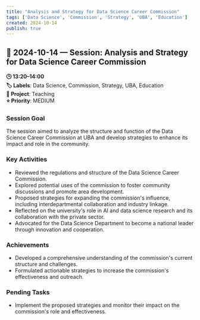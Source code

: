 ```yaml
---
title: "Analysis and Strategy for Data Science Career Commission"
tags: ['Data Science', 'Commission', 'Strategy', 'UBA', 'Education']
created: 2024-10-14
publish: true
---
```


## 📅 2024-10-14 — Session: Analysis and Strategy for Data Science Career Commission

**🕒 13:20–14:00**  
**🏷️ Labels**: Data Science, Commission, Strategy, UBA, Education  
**📂 Project**: Teaching  
**⭐ Priority**: MEDIUM  


### Session Goal
The session aimed to analyze the structure and function of the Data Science Career Commission at UBA and develop strategies to enhance its impact and role in the community.

### Key Activities
- Reviewed the regulations and structure of the Data Science Career Commission.
- Explored potential uses of the commission to foster community discussions and promote area development.
- Proposed strategies for expanding the commission's influence, including interdepartmental collaboration and industry linkage.
- Reflected on the university's role in AI and data science research and its collaboration with the private sector.
- Advocated for the Data Science Department to become a national leader through innovation and cooperation.

### Achievements
- Developed a comprehensive understanding of the commission's current structure and challenges.
- Formulated actionable strategies to increase the commission's effectiveness and outreach.

### Pending Tasks
- Implement the proposed strategies and monitor their impact on the commission's role and effectiveness.
